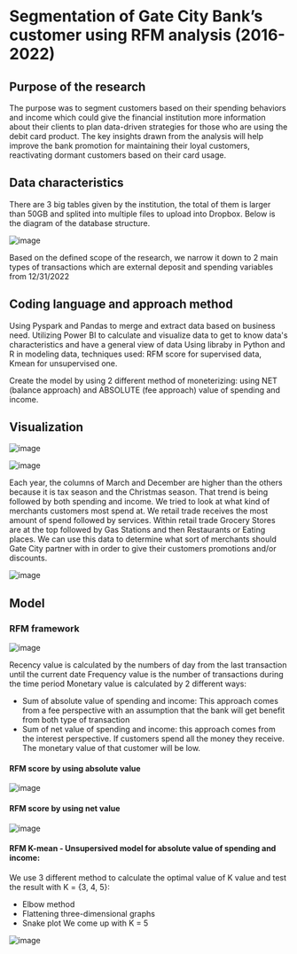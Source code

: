 # Segmentation of Gate City Bank’s customer using RFM analysis (2016-2022)
## Purpose of the research
The purpose was to segment customers based on their spending behaviors and income which could give the financial institution more information about their clients to plan data-driven strategies for those who are using the debit card product. The key insights drawn from the analysis will help improve the bank promotion for maintaining their loyal customers, reactivating dormant customers based on their card usage.
## Data characteristics
There are 3 big tables given by the institution, the total of them is larger than 50GB and splited into multiple files to upload into Dropbox. Below is the diagram of the database structure. 

![image](https://github.com/user-attachments/assets/e91a21a5-f680-4c81-9b20-4852aa24b5aa)

Based on the defined scope of the research, we narrow it down to 2 main types of transactions which are external deposit and spending variables from 12/31/2022
## Coding language and approach method
Using Pyspark and Pandas to merge and extract data based on business need.
Utilizing Power BI to calculate and visualize data to get to know data's characteristics and have a general view of data
Using libraby in Python and R in modeling data, techniques used: RFM score for supervised data, Kmean for unsupervised one.

Create the model by using 2 different method of moneterizing: using NET (balance approach) and ABSOLUTE (fee approach) value of spending and income.
## Visualization

![image](https://github.com/user-attachments/assets/259c99aa-b631-4bcc-878a-6ee6272aaa58)

![image](https://github.com/user-attachments/assets/81abd6da-5d22-4109-aec9-3e70d26c4451)

Each year, the columns of March and December are higher than the others because it is tax season and the Christmas season. That trend is being followed by both spending and income.
We tried to look at what kind of merchants customers most spend at. We retail trade
receives the most amount of spend followed by services. Within retail trade Grocery Stores
are at the top followed by Gas Stations and then Restaurants or Eating places. We can use
this data to determine what sort of merchants should Gate City partner with in order to give
their customers promotions and/or discounts.

![image](https://github.com/user-attachments/assets/18c6d7ec-be9f-4b7a-b38d-7a0bac2bc6d0)

## Model
### RFM framework
![image](https://github.com/user-attachments/assets/22070efb-724f-4bf6-bb2a-41fd9a4435ee)

Recency value is calculated by the numbers of day from the last transaction until the current
date
Frequency value is the number of transactions during the time period
Monetary value is calculated by 2 different ways:
- Sum of absolute value of spending and income: This approach comes from a fee
perspective with an assumption that the bank will get benefit from both type of
transaction
- Sum of net value of spending and income: this approach comes from the interest
perspective. If customers spend all the money they receive. The monetary value of
that customer will be low.
#### RFM score by using absolute value

![image](https://github.com/user-attachments/assets/b1e47a01-d427-4006-b5f3-f7ffea331de1)

#### RFM score by using net value

![image](https://github.com/user-attachments/assets/9ef02b61-2575-4dbf-b66e-254316608889)

#### RFM K-mean - Unsupersived model for absolute value of spending and income:
We use 3 different method to calculate the optimal value of K value and test the result with
K = {3, 4, 5}:
- Elbow method
- Flattening three-dimensional graphs
- Snake plot
We come up with K = 5

![image](https://github.com/user-attachments/assets/ee761c65-3772-4374-97fe-d30c7786f025)


